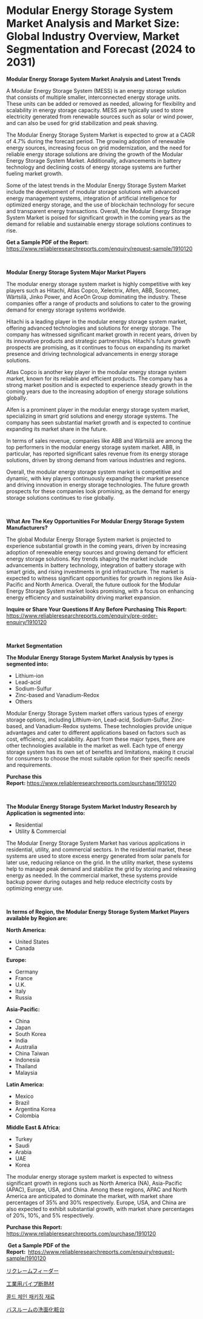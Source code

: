 <p><h1>Modular Energy Storage System Market Analysis and Market Size: Global Industry Overview, Market Segmentation and Forecast (2024 to 2031)</h1></p><p><strong>Modular Energy Storage System Market Analysis and Latest Trends</strong></p>
<p><p>A Modular Energy Storage System (MESS) is an energy storage solution that consists of multiple smaller, interconnected energy storage units. These units can be added or removed as needed, allowing for flexibility and scalability in energy storage capacity. MESS are typically used to store electricity generated from renewable sources such as solar or wind power, and can also be used for grid stabilization and peak shaving.</p><p>The Modular Energy Storage System Market is expected to grow at a CAGR of 4.7% during the forecast period. The growing adoption of renewable energy sources, increasing focus on grid modernization, and the need for reliable energy storage solutions are driving the growth of the Modular Energy Storage System Market. Additionally, advancements in battery technology and declining costs of energy storage systems are further fueling market growth.</p><p>Some of the latest trends in the Modular Energy Storage System Market include the development of modular storage solutions with advanced energy management systems, integration of artificial intelligence for optimized energy storage, and the use of blockchain technology for secure and transparent energy transactions. Overall, the Modular Energy Storage System Market is poised for significant growth in the coming years as the demand for reliable and sustainable energy storage solutions continues to rise.</p></p>
<p><strong>Get a Sample PDF of the Report:&nbsp;</strong> <a href="https://www.reliableresearchreports.com/enquiry/request-sample/1910120">https://www.reliableresearchreports.com/enquiry/request-sample/1910120</a></p>
<p>&nbsp;</p>
<p><strong>Modular Energy Storage System Major Market Players</strong></p>
<p><p>The modular energy storage system market is highly competitive with key players such as Hitachi, Atlas Copco, Xelectrix, Alfen, ABB, Socomec, Wärtsilä, Jinko Power, and AceOn Group dominating the industry. These companies offer a range of products and solutions to cater to the growing demand for energy storage systems worldwide.</p><p>Hitachi is a leading player in the modular energy storage system market, offering advanced technologies and solutions for energy storage. The company has witnessed significant market growth in recent years, driven by its innovative products and strategic partnerships. Hitachi's future growth prospects are promising, as it continues to focus on expanding its market presence and driving technological advancements in energy storage solutions.</p><p>Atlas Copco is another key player in the modular energy storage system market, known for its reliable and efficient products. The company has a strong market position and is expected to experience steady growth in the coming years due to the increasing adoption of energy storage solutions globally.</p><p>Alfen is a prominent player in the modular energy storage system market, specializing in smart grid solutions and energy storage systems. The company has seen substantial market growth and is expected to continue expanding its market share in the future.</p><p>In terms of sales revenue, companies like ABB and Wärtsilä are among the top performers in the modular energy storage system market. ABB, in particular, has reported significant sales revenue from its energy storage solutions, driven by strong demand from various industries and regions.</p><p>Overall, the modular energy storage system market is competitive and dynamic, with key players continuously expanding their market presence and driving innovation in energy storage technologies. The future growth prospects for these companies look promising, as the demand for energy storage solutions continues to rise globally.</p></p>
<p>&nbsp;</p>
<p><strong>What Are The Key Opportunities For Modular Energy Storage System Manufacturers?</strong></p>
<p><p>The global Modular Energy Storage System market is projected to experience substantial growth in the coming years, driven by increasing adoption of renewable energy sources and growing demand for efficient energy storage solutions. Key trends shaping the market include advancements in battery technology, integration of battery storage with smart grids, and rising investments in grid infrastructure. The market is expected to witness significant opportunities for growth in regions like Asia-Pacific and North America. Overall, the future outlook for the Modular Energy Storage System market looks promising, with a focus on enhancing energy efficiency and sustainability driving market expansion.</p></p>
<p><strong>Inquire or Share Your Questions If Any Before Purchasing This Report:</strong> <a href="https://www.reliableresearchreports.com/enquiry/pre-order-enquiry/1910120">https://www.reliableresearchreports.com/enquiry/pre-order-enquiry/1910120</a></p>
<p>&nbsp;</p>
<p><strong>Market Segmentation</strong></p>
<p><strong>The Modular Energy Storage System Market Analysis by types is segmented into:</strong></p>
<p><ul><li>Lithium-ion</li><li>Lead-acid</li><li>Sodium-Sulfur</li><li>Zinc-based and Vanadium-Redox</li><li>Others</li></ul></p>
<p><p>Modular Energy Storage System market offers various types of energy storage options, including Lithium-ion, Lead-acid, Sodium-Sulfur, Zinc-based, and Vanadium-Redox systems. These technologies provide unique advantages and cater to different applications based on factors such as cost, efficiency, and scalability. Apart from these major types, there are other technologies available in the market as well. Each type of energy storage system has its own set of benefits and limitations, making it crucial for consumers to choose the most suitable option for their specific needs and requirements.</p></p>
<p><strong>Purchase this Report:&nbsp;</strong><a href="https://www.reliableresearchreports.com/purchase/1910120">https://www.reliableresearchreports.com/purchase/1910120</a></p>
<p>&nbsp;</p>
<p><strong>The Modular Energy Storage System Market Industry Research by Application is segmented into:</strong></p>
<p><ul><li>Residential</li><li>Utility & Commercial</li></ul></p>
<p><p>The Modular Energy Storage System Market has various applications in residential, utility, and commercial sectors. In the residential market, these systems are used to store excess energy generated from solar panels for later use, reducing reliance on the grid. In the utility market, these systems help to manage peak demand and stabilize the grid by storing and releasing energy as needed. In the commercial market, these systems provide backup power during outages and help reduce electricity costs by optimizing energy use.</p></p>
<p>&nbsp;</p>
<p><strong>In terms of Region, the Modular Energy Storage System Market Players available by Region are:</strong></p>
<p>
    <p> <strong> North America: </strong>
        <ul>
            <li>United States</li>
            <li>Canada</li>
        </ul>
        </p> 
    <p> <strong> Europe: </strong>
        <ul>
            <li>Germany</li>
            <li>France</li>
            <li>U.K.</li>
            <li>Italy</li>
            <li>Russia</li>
        </ul>
        </p> 
    <p> <strong> Asia-Pacific: </strong>
        <ul>
            <li>China</li>
            <li>Japan</li>
            <li>South Korea</li>
            <li>India</li>
            <li>Australia</li>
            <li>China Taiwan</li>
            <li>Indonesia</li>
            <li>Thailand</li>
            <li>Malaysia</li>
        </ul>
        </p> 
    <p> <strong> Latin America: </strong>
        <ul>
            <li>Mexico</li>
            <li>Brazil</li>
            <li>Argentina Korea</li>
            <li>Colombia</li>
        </ul>
        </p> 
    <p> <strong> Middle East & Africa: </strong>
        <ul>
            <li>Turkey</li>
            <li>Saudi</li>
            <li>Arabia</li>
            <li>UAE</li>
            <li>Korea</li>
        </ul>
    </p>
    </p>
<p><p>The modular energy storage system market is expected to witness significant growth in regions such as North America (NA), Asia-Pacific (APAC), Europe, USA, and China. Among these regions, APAC and North America are anticipated to dominate the market, with market share percentages of 35% and 30% respectively. Europe, USA, and China are also expected to exhibit substantial growth, with market share percentages of 20%, 10%, and 5% respectively.</p></p>
<p><strong>Purchase this Report: </strong><a href="https://www.reliableresearchreports.com/purchase/1910120">https://www.reliableresearchreports.com/purchase/1910120</a></p>
<p>&nbsp;<strong>Get a Sample PDF of the Report:&nbsp;&nbsp;</strong><a href="https://www.reliableresearchreports.com/enquiry/request-sample/1910120">https://www.reliableresearchreports.com/enquiry/request-sample/1910120</a></p>
<p><strong></strong></p>
<p><p><a href="https://medium.com/@kimalker_178/%E3%83%AA%E3%82%AF%E3%83%AC%E3%82%A4%E3%83%A0%E3%83%95%E3%82%A3%E3%83%BC%E3%83%80%E3%83%BC%E3%83%9E%E3%83%BC%E3%82%B1%E3%83%83%E3%83%88%E3%81%AF-%E5%B8%82%E5%A0%B4%E3%82%B7%E3%82%A7%E3%82%A2-%E3%82%B5%E3%82%A4%E3%82%BA-%E3%81%8A%E3%82%88%E3%81%B32031%E5%B9%B4%E3%81%BE%E3%81%A7%E3%81%AE%E4%BA%88%E6%B8%AC%E3%82%92%E9%87%8D%E7%82%B9%E7%9A%84%E3%81%AB%E8%80%83%E6%85%AE%E3%81%97%E3%81%A6%E3%81%84%E3%81%BE%E3%81%99-04b3469bfa09">リクレームフィーダー</a></p><p><a href="https://github.com/marbadji/Market-Research-Report-List-1/blob/main/423974217040.md">工業用パイプ断熱材</a></p><p><a href="https://medium.com/@davionolson1/%ED%95%9C%EA%B5%AD%EC%96%B4%EB%A1%9C-%EB%B2%88%EC%97%AD%ED%95%98%EB%A9%B4-%EB%8B%A4%EC%9D%8C%EA%B3%BC-%EA%B0%99%EC%8A%B5%EB%8B%88%EB%8B%A4-quot-cold-chain-packaging-materials-%EC%8B%9C%EC%9E%A5-%EB%B3%B4%EA%B3%A0%EC%84%9C%EB%8A%94-%EC%9D%B4-%EC%8B%9C%EC%9E%A5%EC%9D%98-%EC%B5%9C%EC%8B%A0-%ED%8A%B8%EB%A0%8C%EB%93%9C-%EB%B0%8F-%EC%84%B1%EC%9E%A5-%EA%B8%B0%ED%9A%8C%EB%A5%BC-%EB%B0%9D%ED%98%80%EC%A4%8D%EB%8B%88%EB%8B%A4-quot-e82423a7b100">콜드 체인 패키징 재료</a></p><p><a href="https://github.com/KaydenJohns1964/Market-Research-Report-List-1/blob/main/626111217041.md">バスルームの洗面化粧台</a></p></p>